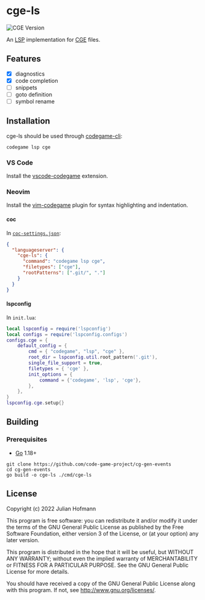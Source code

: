 # cge-ls
![CGE Version](https://img.shields.io/badge/CGE-v0.5-green)

An [LSP](https://microsoft.github.io/language-server-protocol) implementation for [CGE](https://github.com/Bananenpro/cg-gen-events) files.

## Features

- [x] diagnostics
- [x] code completion
- [ ] snippets
- [ ] goto definition
- [ ] symbol rename

## Installation

cge-ls should be used through [codegame-cli](https://github.com/code-game-project/codegame-cli):
```
codegame lsp cge
```

### VS Code

Install the [vscode-codegame](https://github.com/code-game-project/vscode-codegame#installation) extension.

### Neovim

Install the [vim-codegame](https://github.com/code-game-project/vim-codegame#installation) plugin for syntax highlighting and indentation.

#### coc

In [`coc-settings.json`](https://github.com/neoclide/coc.nvim/wiki/Language-servers#register-custom-language-servers):
```json
{
  "languageserver": {
    "cge-ls": {
      "command": "codegame lsp cge",
      "filetypes": ["cge"],
      "rootPatterns": [".git/", "."]
    }
  }
}
```

#### lspconfig

In `init.lua`:
```lua
local lspconfig = require('lspconfig')
local configs = require('lspconfig.configs')
configs.cge = {
	default_config = {
		cmd = { "codegame", "lsp", "cge" },
		root_dir = lspconfig.util.root_pattern('.git'),
		single_file_support = true,
		filetypes = { 'cge' },
		init_options = {
			command = {'codegame', 'lsp', 'cge'},
		},
	},
}
lspconfig.cge.setup{}
```

## Building

### Prerequisites

- [Go](https://go.dev) 1.18+

```
git clone https://github.com/code-game-project/cg-gen-events
cd cg-gen-events
go build -o cge-ls ./cmd/cge-ls
```

## License

Copyright (c) 2022 Julian Hofmann

This program is free software: you can redistribute it and/or modify
it under the terms of the GNU General Public License as published by
the Free Software Foundation, either version 3 of the License, or
(at your option) any later version.

This program is distributed in the hope that it will be useful,
but WITHOUT ANY WARRANTY; without even the implied warranty of
MERCHANTABILITY or FITNESS FOR A PARTICULAR PURPOSE.  See the
GNU General Public License for more details.

You should have received a copy of the GNU General Public License
along with this program.  If not, see <http://www.gnu.org/licenses/>.
